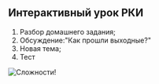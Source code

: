 ## Интерактивный урок РКИ 

1. Разбор домашнего задания;
2. Обсуждение:"Как прошли выходные?" 
3. Новая тема;
4. Тест 

![Сложности!](https://bookmix.ru/notes/img/notes_1467489640.jpg "Logo Title Text 1")
